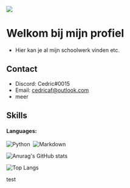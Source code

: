 
![](https://komarev.com/ghpvc/?username=cedricaf&color=brightgreen&style=for-the-badge)

# Welkom bij mijn profiel

* Hier kan je al mijn schoolwerk vinden etc.

## Contact

* Discord: Cedric#0015
* Email: cedricaf@outlook.com
* meer


## Skills

#### Languages:

![Python](https://img.shields.io/badge/Python-3776AB?style=for-the-badge&logo=python&logoColor=white)&nbsp;
![Markdown](https://img.shields.io/badge/markdown-%23000000.svg?style=for-the-badge&logo=markdown&logoColor=white)

![Anurag's GitHub stats](https://github-readme-stats.vercel.app/api?username=cedricaf&show_icons=true&theme=dark)

![Top Langs](https://github-readme-stats.vercel.app/api/top-langs/?username=cedricaf&show_icons=true&theme=dark)



test